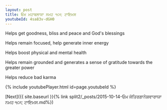 ```yaml
---
layout: post
title: ਓਮ ਮਹਾਬਲਾਯਾ ਨਮਹ ੧੦੮ ਟਾਇਮਸ
youtubeId: 4sa83v-dGH0
---
```

 
 
Helps get goodness, bliss and peace and God's blessings
 
Helps remain focused, help generate inner energy 
 
Helps boost physical and mental health 
 
Helps remain grounded and generates a sense of gratitude towards the greater power 
 
Helps reduce bad karma
 
 
 
 


{% include youtubePlayer.html id=page.youtubeId %}
 
[Next]({{ site.baseurl }}{% link  split2/_posts/2015-10-14-ਓਮ ਜੋਤਿਰਗਾਨੇਸ਼ਵਾਰਾਯਾ ਨਮਹ ੧੦੮ ਟਾਇਮਸ.md%})
 
